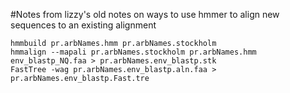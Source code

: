 #Notes from lizzy's old notes on ways to use hmmer to align new sequences to an existing alignment

```
hmmbuild pr.arbNames.hmm pr.arbNames.stockholm
hmmalign --mapali pr.arbNames.stockholm pr.arbNames.hmm env_blastp_NQ.faa > pr.arbNames.env_blastp.stk
FastTree -wag pr.arbNames.env_blastp.aln.faa > pr.arbNames.env_blastp.Fast.tre
```
